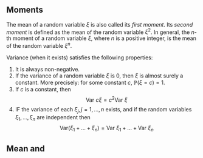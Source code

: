 ## Moments

The mean of a random variable $\xi$ is also called its *first moment*. Its *second moment* is defined as the mean of the random variable $\xi^2$. In general, the $n$-th moment of a random variable $\xi$, where $n$ is a positive integer, is the mean of the random variable $\xi^n$.

Variance (when it exists) satisfies the following properties:
1. It is always non-negative.
2. If the variance of a random variable $\xi$ is 0, then $\xi$ is almost surely a constant. More precisely: for some constant $c$, $\mathbb{P}(\xi=c)=1$.
3. If $c$ is a constant, then 
$$\text{Var} \ c\xi = c^2\text{Var} \ \xi$$
4. IF the variance of each $\xi_j, j = 1, ..., n$ exists, and if the random variables $\xi_1, ..., \xi_n$ are independent then
$$\text{Var}(\xi_1 + ... + \xi_n)=\text{Var} \ \xi_1 + ... + \text{Var} \ \xi_n$$
## Mean and